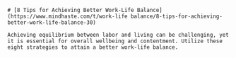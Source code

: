 
    # [8 Tips for Achieving Better Work-Life Balance](https://www.mindhaste.com/t/work-life balance/8-tips-for-achieving-better-work-life-balance-30)

    Achieving equilibrium between labor and living can be challenging, yet it is essential for overall wellbeing and contentment. Utilize these eight strategies to attain a better work-life balance.
    
